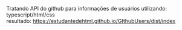 Tratando API do github para informações de usuários utilizando: typescript/html/css <br>
resultado: <a>https://estudantedehtml.github.io/GIthubUsers/dist/index</a>
